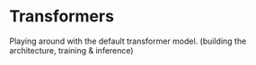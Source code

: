 # Transformers
Playing around with the default transformer model. (building the architecture, training & inference)
